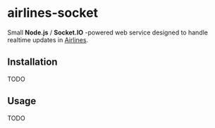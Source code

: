 # airlines-socket

Small **Node.js** / **Socket.IO** -powered web service designed to handle realtime updates in [Airlines](https://github.com/neemzy/airlines).

## Installation

TODO

## Usage

TODO